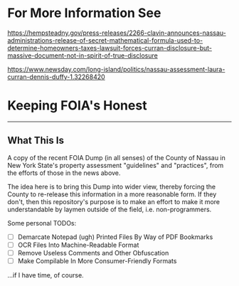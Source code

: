 # For More Information See #

https://hempsteadny.gov/press-releases/2266-clavin-announces-nassau-administrations-release-of-secret-mathematical-formula-used-to-determine-homeowners-taxes-lawsuit-forces-curran-disclosure-but-massive-document-not-in-spirit-of-true-disclosure

https://www.newsday.com/long-island/politics/nassau-assessment-laura-curran-dennis-duffy-1.32268420

# Keeping FOIA's Honest #

---

## What This Is ##

A copy of the recent FOIA Dump (in all senses) of the County of Nassau in New York State's property assessment "guidelines" and "practices", from the efforts of those in the news above.

The idea here is to bring this Dump into wider view, thereby forcing the County to re-release this information in a more reasonable form. If they don't, then this repository's purpose is to make an effort to make it more understandable by laymen outside of the field, i.e. non-programmers.

Some personal TODOs:

  * [ ] Demarcate Notepad (ugh) Printed Files By Way of PDF Bookmarks
  * [ ] OCR Files Into Machine-Readable Format
  * [ ] Remove Useless Comments and Other Obfuscation
  * [ ] Make Compilable In More Consumer-Friendly Formats

...if I have time, of course.
